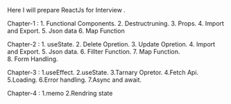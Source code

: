 Here I will prepare ReactJs for Interview .

Chapter-1 :
        1. Functional Components.
        2. Destructruning.
        3. Props.
        4. Import and Export.
        5. Json data 
        6. Map Function

Chapter-2 :
        1. useState.
        2. Delete Opretion.
        3. Update Opretion.
        4. Import and Export.
        5. Json data.
        6. Fillter Function.
        7. Map Function.    
        8. Form Handling.  

Chapter-3 : 
        1.useEffect.
        2.useState.
        3.Tarnary Opretor. 
        4.Fetch Api.
        5.Loading.
        6.Error handling.
        7.Async and await.

Chapter-4 : 
        1.memo
        2.Rendring state

